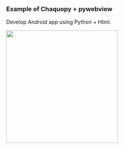 ### Example of Chaquopy + pywebview 

Develop Android app using Python + Html.

<p>
<img width="300" src="https://github.com/hajaulee/pyanwe-example/assets/26093363/62fff236-76c2-4f00-a1da-e255d0404b63" />
</p>
